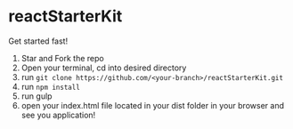# reactStarterKit
Get started fast!

1. Star and Fork the repo
2. Open your terminal, cd into desired directory
3. run `git clone https://github.com/<your-branch>/reactStarterKit.git`
4. run `npm install`
5. run gulp
5. open your index.html file located in your dist folder in your browser and see you application!
